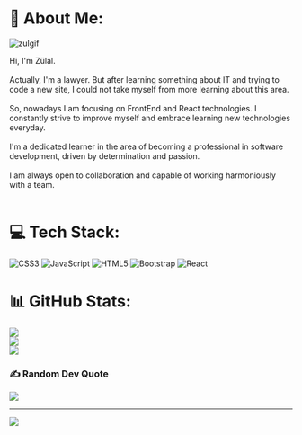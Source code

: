 # 💫 About Me:
![zulgif](https://github.com/zulalla/zulalla/assets/140704687/e5bf417e-76a3-4ec7-a988-6889a19c95b4)

Hi, I'm Zülal.<br><br>Actually, I'm a lawyer. But after learning something about IT and trying to code a new site, I could not take myself from more learning about this area.<br><br>So, nowadays I am focusing on FrontEnd and React technologies.  I constantly strive to improve myself and embrace learning new technologies everyday. <br><br>I'm a dedicated learner in the area of becoming a professional in software development, driven by determination and passion.<br><br>I am always open to collaboration and capable of working harmoniously with a team.<br><br>


# 💻 Tech Stack:
![CSS3](https://img.shields.io/badge/css3-%231572B6.svg?style=plastic&logo=css3&logoColor=white) ![JavaScript](https://img.shields.io/badge/javascript-%23323330.svg?style=plastic&logo=javascript&logoColor=%23F7DF1E) ![HTML5](https://img.shields.io/badge/html5-%23E34F26.svg?style=plastic&logo=html5&logoColor=white) ![Bootstrap](https://img.shields.io/badge/bootstrap-%23563D7C.svg?style=plastic&logo=bootstrap&logoColor=white) ![React](https://img.shields.io/badge/react-%2320232a.svg?style=plastic&logo=react&logoColor=%2361DAFB)
# 📊 GitHub Stats:
![](https://github-readme-stats.vercel.app/api?username=zulalla&theme=dark&hide_border=false&include_all_commits=false&count_private=false)<br/>
![](https://github-readme-streak-stats.herokuapp.com/?user=zulalla&theme=dark&hide_border=false)<br/>
![](https://github-readme-stats.vercel.app/api/top-langs/?username=zulalla&theme=dark&hide_border=false&include_all_commits=false&count_private=false&layout=compact)

### ✍️ Random Dev Quote
![](https://quotes-github-readme.vercel.app/api?type=horizontal&theme=tokyonight)

---
[![](https://visitcount.itsvg.in/api?id=zulalla&icon=0&color=0)](https://visitcount.itsvg.in)

<!-- Proudly created with GPRM ( https://gprm.itsvg.in ) -->
<!---

zulalla/zulalla is a ✨ special ✨ repository because its `README.md` (this file) appears on your GitHub profile.
You can click the Preview link to take a look at your changes.
--->
